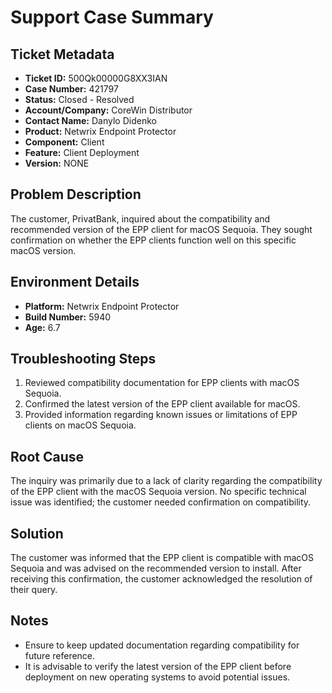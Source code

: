 # Support Case Summary

## Ticket Metadata
- **Ticket ID:** 500Qk00000G8XX3IAN
- **Case Number:** 421797
- **Status:** Closed - Resolved
- **Account/Company:** CoreWin Distributor
- **Contact Name:** Danylo Didenko
- **Product:** Netwrix Endpoint Protector
- **Component:** Client
- **Feature:** Client Deployment
- **Version:** NONE

## Problem Description
The customer, PrivatBank, inquired about the compatibility and recommended version of the EPP client for macOS Sequoia. They sought confirmation on whether the EPP clients function well on this specific macOS version.

## Environment Details
- **Platform:** Netwrix Endpoint Protector
- **Build Number:** 5940
- **Age:** 6.7

## Troubleshooting Steps
1. Reviewed compatibility documentation for EPP clients with macOS Sequoia.
2. Confirmed the latest version of the EPP client available for macOS.
3. Provided information regarding known issues or limitations of EPP clients on macOS Sequoia.

## Root Cause
The inquiry was primarily due to a lack of clarity regarding the compatibility of the EPP client with the macOS Sequoia version. No specific technical issue was identified; the customer needed confirmation on compatibility.

## Solution
The customer was informed that the EPP client is compatible with macOS Sequoia and was advised on the recommended version to install. After receiving this confirmation, the customer acknowledged the resolution of their query.

## Notes
- Ensure to keep updated documentation regarding compatibility for future reference.
- It is advisable to verify the latest version of the EPP client before deployment on new operating systems to avoid potential issues.